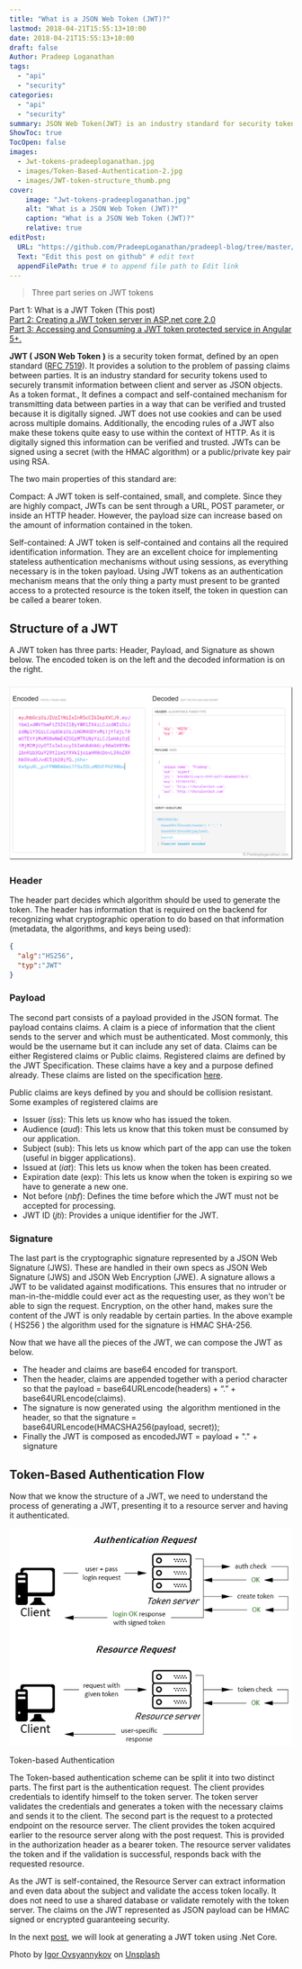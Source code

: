 ```yaml
---
title: "What is a JSON Web Token (JWT)?"
lastmod: 2018-04-21T15:55:13+10:00
date: 2018-04-21T15:55:13+10:00
draft: false
Author: Pradeep Loganathan
tags: 
  - "api"   
  - "security"
categories: 
  - "api"
  - "security"
summary: JSON Web Token(JWT) is an industry standard for security tokens used to securely transmit information between client and server as JSON objects.It provides a solution to the problem of passing claims between parties. 
ShowToc: true
TocOpen: false
images:
  - Jwt-tokens-pradeeploganathan.jpg
  - images/Token-Based-Authentication-2.jpg
  - images/JWT-token-structure_thumb.png
cover:
    image: "Jwt-tokens-pradeeploganathan.jpg"
    alt: "What is a JSON Web Token (JWT)?"
    caption: "What is a JSON Web Token (JWT)?"
    relative: true
editPost:
  URL: "https://github.com/PradeepLoganathan/pradeepl-blog/tree/master/content"
  Text: "Edit this post on github" # edit text
  appendFilePath: true # to append file path to Edit link
---
```

> Three part series on JWT tokens

Part 1: What is a JWT Token (This post)  
[Part 2: Creating a JWT token server in ASP.net core 2.0](http://pradeeploganathan.com/security/jwt-tokenserver/)  
[Part 3: Accessing and Consuming a JWT token protected service in Angular 5+.](http://pradeeploganathan.com/security/jwt-angular-interceptor/)

 **JWT ( JSON Web Token** **)** is a security token format, defined by an open standard ([RFC 7519](https://tools.ietf.org/html/rfc7519)). It provides a solution to the problem of passing claims between parties. It is an industry standard for security tokens used to securely transmit information between client and server as JSON objects. As a token format., It defines a compact and self-contained mechanism for transmitting data between parties in a way that can be verified and trusted because it is digitally signed. JWT does not use cookies and can be used across multiple domains. Additionally, the encoding rules of a JWT also make these tokens quite easy to use within the context of HTTP. As it is digitally signed this information can be verified and trusted. JWTs can be signed using a secret (with the HMAC algorithm) or a public/private key pair using RSA.

The two main properties of this standard are:

Compact: A JWT token is self-contained, small, and complete. Since they are highly compact, JWTs can be sent through a URL, POST parameter, or inside an HTTP header. However, the payload size can increase based on the amount of information contained in the token.  
  
Self-contained: A JWT token is self-contained and contains all the required identification information. They are an excellent choice for implementing stateless authentication mechanisms without using sessions, as everything necessary is in the token payload. Using JWT tokens as an authentication mechanism means that the only thing a party must present to be granted access to a protected resource is the token itself, the token in question can be called a bearer token.

## Structure of a JWT

A JWT token has three parts: Header, Payload, and Signature as shown below. The encoded token is on the left and the decoded information is on the right.

### [![JWT token structure](images/JWT-token-structure_thumb.png "JWT token structure")](http://pradeeploganathan.com/wp-content/uploads/2018/04/JWT-token-structure.png)

### Header

The header part decides which algorithm should be used to generate the token. The header has information that is required on the backend for recognizing what cryptographic operation to do based on that information (metadata, the algorithms, and keys being used):

```json
{
  "alg":"HS256",
  "typ":"JWT"
}
```

### Payload

The second part consists of a payload provided in the JSON format. The payload contains claims.  A claim is a piece of information that the client sends to the server and which must be authenticated. Most commonly, this would be the username but it can include any set of data. Claims can be either Registered claims or Public claims. Registered claims are defined by the JWT Specification. These claims have a key and a purpose defined already. These claims are listed on the specification [here](https://tools.ietf.org/html/draft-ietf-oauth-json-web-token-32#section-4.1).

Public claims are keys defined by you and should be collision resistant. Some examples of registered claims are

- Issuer (_iss_): This lets us know who has issued the token.
- Audience (_aud_): This lets us know that this token must be consumed by our application.
- Subject (sub): This lets us know which part of the app can use the token (useful in bigger applications).
- Issued at (_iat_): This lets us know when the token has been created.
- Expiration date (exp): This lets us know when the token is expiring so we have to generate a new one.
- Not before (_nbf_): Defines the time before which the JWT must not be accepted for processing.
- JWT ID (_jti_): Provides a unique identifier for the JWT.

### Signature

The last part is the cryptographic signature represented by a JSON Web Signature (JWS). These are handled in their own specs as JSON Web Signature (JWS) and JSON Web Encryption (JWE). A signature allows a JWT to be validated against modifications. This ensures that no intruder or man-in-the-middle could ever act as the requesting user, as they won't be able to sign the request. Encryption, on the other hand, makes sure the content of the JWT is only readable by certain parties. In the above example ( HS256 ) the algorithm used for the signature is HMAC SHA-256.

Now that we have all the pieces of the JWT, we can compose the JWT as below.

- The header and claims are base64 encoded for transport.
- Then the header, claims are appended together with a period character so that the payload = base64URLencode(headers) + “.” + base64URLencode(claims).
- The signature is now generated using  the algorithm mentioned in the header, so that the signature = base64URLencode(HMACSHA256(payload, secret));
- Finally the JWT is composed as encodedJWT = payload + "." + signature

## Token-Based Authentication Flow

Now that we know the structure of a JWT, we need to understand the process of generating a JWT, presenting it to a resource server and having it authenticated.

![Token based authentication](images/Token-Based-Authentication-2.png)

Token-based Authentication

The Token-based authentication scheme can be split it into two distinct parts. The first part is the authentication request. The client provides credentials to identify himself to the token server. The token server validates the credentials and generates a token with the necessary claims and sends it to the client. The second part is the request to a protected endpoint on the resource server. The client provides the token acquired earlier to the resource server along with the post request. This is provided in the authorization header as a bearer token. The resource server validates the token and if the validation is successful, responds back with the requested resource.

As the JWT is self-contained, the Resource Server can extract information and even data about the subject and validate the access token locally. It does not need to use a shared database or validate remotely with the token server. The claims on the JWT represented as JSON payload can be HMAC signed or encrypted guaranteeing security.

In the next [post](http://pradeeploganathan.com/security/jwt-tokenserver/), we will look at generating a JWT token using .Net Core.

Photo by [Igor Ovsyannykov](https://unsplash.com/photos/yB5cYEq7y2U?utm_source=unsplash&utm_medium=referral&utm_content=creditCopyText) on [Unsplash](https://unsplash.com/search/photos/ticket?utm_source=unsplash&utm_medium=referral&utm_content=creditCopyText)
